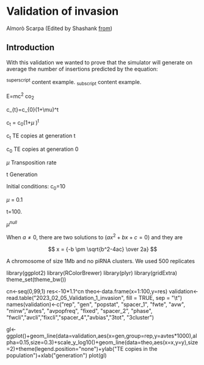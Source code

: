 Validation of invasion
================
Almorò Scarpa (Edited by Shashank [from](https://github.com/Almo96/Paramutations_TEs/blob/main/Validation/2022_08_01_Validation_1_invasion.md))

## Introduction

With this validation we wanted to prove that the simulator will generate
on average the number of insertions predicted by the equation:

<sup>superscript</sup> content example.
<sub>subscript</sub> content example.

E=mc<sup>2</sup>
co<sub>2</sub>

c_{t}=c_{0}(1+\mu)^t

c<sub>t</sub> = c<sub>0</sub>(1+$\mu$ )<sup>t</sup>

c<sub>t</sub> TE copies at generation t

c<sub>0</sub> TE copies at generation 0

$\mu$  Transposition rate

t Generation

Initial conditions:
c<sub>0</sub>=10

$\mu$  = 0.1

t=100.

$\mu^{null}$

When $a \ne 0$, there are two solutions to $(ax^2 + bx + c = 0)$ and they are 

$$ x = {-b \pm \sqrt{b^2-4ac} \over 2a} $$

A chromosome of size 1Mb and no piRNA clusters. We used 500 replicates


  library(ggplot2)
  library(RColorBrewer)
  library(plyr)
  library(gridExtra)
  theme_set(theme_bw())

  cn<-seq(0,99,1)
  res<-10*1.1^cn
  theo<-data.frame(x=1:100,y=res)
  validation<-read.table("2023_02_05_Validation_1_invasion", fill = TRUE, sep = "\t")
  names(validation)<-c("rep", "gen", "popstat", "spacer_1", "fwte", "avw", "minw","avtes", "avpopfreq", "fixed", "spacer_2", "phase", "fwcli","avcli","fixcli","spacer_4","avbias","3tot", "3cluster")

  gl<-ggplot()+geom_line(data=validation,aes(x=gen,group=rep,y=avtes*1000),alpha=0.15,size=0.3)+scale_y_log10()+geom_line(data=theo,aes(x=x,y=y),size=2)+theme(legend.position="none")+ylab("TE copies in the population")+xlab("generation")
  plot(gl)
  
  
 

